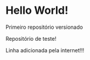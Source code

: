 # Hello World!
 Primeiro repositório versionado

 Repositório de teste!
 
 Linha adicionada pela internet!!!
